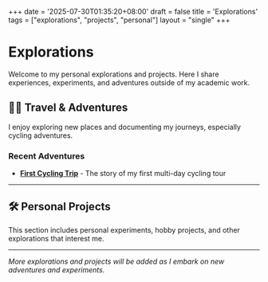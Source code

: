 +++
date = '2025-07-30T01:35:20+08:00'
draft = false
title = 'Explorations'
tags = ["explorations", "projects", "personal"]
layout = "single"
+++

# Explorations

Welcome to my personal explorations and projects. Here I share experiences, experiments, and adventures outside of my academic work.

## 🚴‍♂️ Travel & Adventures

I enjoy exploring new places and documenting my journeys, especially cycling adventures.

### Recent Adventures

- **[First Cycling Trip](/explorations/first-cycling-trip/)** - The story of my first multi-day cycling tour

---

## 🛠️ Personal Projects

This section includes personal experiments, hobby projects, and other explorations that interest me.

---

*More explorations and projects will be added as I embark on new adventures and experiments.*
